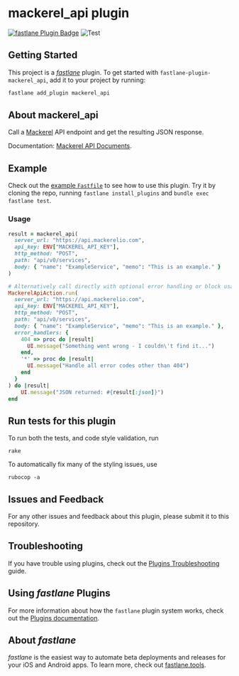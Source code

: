 # mackerel_api plugin

[![fastlane Plugin Badge](https://rawcdn.githack.com/fastlane/fastlane/master/fastlane/assets/plugin-badge.svg)](https://rubygems.org/gems/fastlane-plugin-mackerel_api)
![Test](https://github.com/yutailang0119/fastlane-plugin-mackerel_api/workflows/Test/badge.svg)

## Getting Started

This project is a [_fastlane_](https://github.com/fastlane/fastlane) plugin. To get started with `fastlane-plugin-mackerel_api`, add it to your project by running:

```bash
fastlane add_plugin mackerel_api
```

## About mackerel_api

Call a [Mackerel](https://mackerel.io) API endpoint and get the resulting JSON response.

Documentation: [Mackerel API Documents](https://mackerel.io/api-docs).

## Example

Check out the [example `Fastfile`](fastlane/Fastfile) to see how to use this plugin. Try it by cloning the repo, running `fastlane install_plugins` and `bundle exec fastlane test`.


### Usage

```ruby
result = mackerel_api(
  server_url: "https://api.mackerelio.com",
  api_key: ENV["MACKEREL_API_KEY"],
  http_method: "POST",
  path: "api/v0/services",
  body: { "name": "ExampleService", "memo": "This is an example." }
)
```

```ruby
# Alternatively call directly with optional error handling or block usage
MackerelApiAction.run(
  server_url: "https://api.mackerelio.com",
  api_key: ENV["MACKEREL_API_KEY"],
  http_method: "POST",
  path: "api/v0/services",
  body: { "name": "ExampleService", "memo": "This is an example." },
  error_handlers: {
    404 => proc do |result|
      UI.message("Something went wrong - I couldn\'t find it...")
    end,
    '*' => proc do |result|
      UI.message("Handle all error codes other than 404")
    end
  }
) do |result|
    UI.message("JSON returned: #{result[:json]}")
end
```

## Run tests for this plugin

To run both the tests, and code style validation, run

```
rake
```

To automatically fix many of the styling issues, use
```
rubocop -a
```

## Issues and Feedback

For any other issues and feedback about this plugin, please submit it to this repository.

## Troubleshooting

If you have trouble using plugins, check out the [Plugins Troubleshooting](https://docs.fastlane.tools/plugins/plugins-troubleshooting/) guide.

## Using _fastlane_ Plugins

For more information about how the `fastlane` plugin system works, check out the [Plugins documentation](https://docs.fastlane.tools/plugins/create-plugin/).

## About _fastlane_

_fastlane_ is the easiest way to automate beta deployments and releases for your iOS and Android apps. To learn more, check out [fastlane.tools](https://fastlane.tools).
